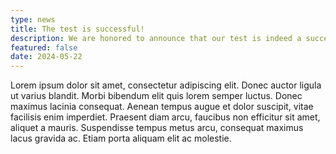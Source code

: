 ```yaml
---
type: news
title: The test is successful!
description: We are honored to announce that our test is indeed a success !
featured: false
date: 2024-05-22
---
```

Lorem ipsum dolor sit amet, consectetur adipiscing elit. Donec auctor ligula ut varius blandit. Morbi bibendum elit quis lorem semper luctus. Donec maximus lacinia consequat. Aenean tempus augue et dolor suscipit, vitae facilisis enim imperdiet. Praesent diam arcu, faucibus non efficitur sit amet, aliquet a mauris. Suspendisse tempus metus arcu, consequat maximus lacus gravida ac. Etiam porta aliquam elit ac molestie.

